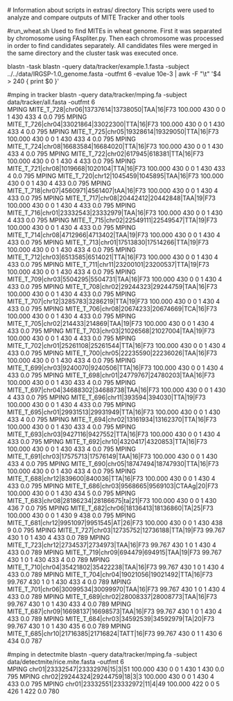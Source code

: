 # Information about scripts in extras/ directory
This scripts were used to analyze and compare outputs of MITE Tracker and other tools

#run_wheat.sh
Used to find MITEs in wheat genome. First it was separated by chromosome using FAspliter.py. Then each chromosome was processed in order to find candidates separately. All candidates files were merged in the same directory and the cluster task was executed once. 

blastn -task blastn -query data/tracker/example.1.fasta   -subject ../../data/IRGSP-1.0_genome.fasta  -outfmt 6  -evalue 10e-3  | awk -F "\t" '$4 > 240 { print $0 }'

#mping in tracker
blastn -query data/tracker/mping.fa    -subject data/tracker/all.fasta  -outfmt 6  
MPING   MITE_T_728|chr06|13737614|13738050|TAA|16|F73   100.000 430     0       0       1       430     433     4       0.0     795
MPING   MITE_T_726|chr04|33021864|33022300|TTA|16|F73   100.000 430     0       0       1       430     433     4       0.0     795
MPING   MITE_T_725|chr05|19328614|19329050|TTA|16|F73   100.000 430     0       0       1       430     433     4       0.0     795
MPING   MITE_T_724|chr08|16683584|16684020|TTA|16|F73   100.000 430     0       0       1       430     433     4       0.0     795
MPING   MITE_T_722|chr02|617945|618381|TTA|16|F73       100.000 430     0       0       1       430     4       433     0.0     795
MPING   MITE_T_721|chr08|1019668|1020104|TTA|16|F73     100.000 430     0       0       1       430     433     4       0.0     795
MPING   MITE_T_720|chr12|1045459|1045895|TAA|16|F73     100.000 430     0       0       1       430     4       433     0.0     795
MPING   MITE_T_718|chr07|4560971|4561407|tAA|16|F73     100.000 430     0       0       1       430     4       433     0.0     795
MPING   MITE_T_717|chr08|20442412|20442848|TAA|19|F73   100.000 430     0       0       1       430     4       433     0.0     795
MPING   MITE_T_716|chr01|23332543|23332979|TAA|16|F73   100.000 430     0       0       1       430     4       433     0.0     795
MPING   MITE_T_715|chr02|22549111|22549547|TTA|19|F73   100.000 430     0       0       1       430     4       433     0.0     795
MPING   MITE_T_714|chr08|4712966|4713402|TAA|19|F73     100.000 430     0       0       1       430     4       433     0.0     795
MPING   MITE_T_713|chr01|17513830|17514266|TTA|19|F73   100.000 430     0       0       1       430     433     4       0.0     795
MPING   MITE_T_712|chr03|6513585|6514021|TTA|16|F73     100.000 430     0       0       1       430     4       433     0.0     795
MPING   MITE_T_711|chr11|23200101|23200537|TTA|19|F73   100.000 430     0       0       1       430     433     4       0.0     795
MPING   MITE_T_709|chr03|5504295|5504731|TAA|16|F73     100.000 430     0       0       1       430     4       433     0.0     795
MPING   MITE_T_708|chr02|29244323|29244759|TAA|16|F73   100.000 430     0       0       1       430     4       433     0.0     795
MPING   MITE_T_707|chr12|3285783|3286219|TTA|19|F73     100.000 430     0       0       1       430     4       433     0.0     795
MPING   MITE_T_706|chr08|20674233|20674669|TCA|16|F73   100.000 430     0       0       1       430     4       433     0.0     795
MPING   MITE_T_705|chr02|214433|214869|TAA|19|F73       100.000 430     0       0       1       430     4       433     0.0     795
MPING   MITE_T_703|chr03|21026568|21027004|TAA|19|F73   100.000 430     0       0       1       430     4       433     0.0     795
MPING   MITE_T_702|chr01|25261108|25261544|TTA|16|F73   100.000 430     0       0       1       430     4       433     0.0     795
MPING   MITE_T_700|chr05|22235590|22236026|TAA|16|F73   100.000 430     0       0       1       430     433     4       0.0     795
MPING   MITE_T_699|chr03|9240070|9240506|TTA|16|F73     100.000 430     0       0       1       430     4       433     0.0     795
MPING   MITE_T_698|chr01|24779767|24780203|TAA|16|F73   100.000 430     0       0       1       430     433     4       0.0     795
MPING   MITE_T_697|chr04|34688302|34688738|TAA|16|F73   100.000 430     0       0       1       430     4       433     0.0     795
MPING   MITE_T_696|chr11|393594|394030|TTA|19|F73       100.000 430     0       0       1       430     4       433     0.0     795
MPING   MITE_T_695|chr01|29931513|29931949|TTA|16|F73   100.000 430     0       0       1       430     433     4       0.0     795
MPING   MITE_T_694|chr02|13161934|13162370|TTA|16|F73   100.000 430     0       0       1       430     433     4       0.0     795
MPING   MITE_T_693|chr03|9427116|9427552|TTA|16|F73     100.000 430     0       0       1       430     4       433     0.0     795
MPING   MITE_T_692|chr10|4320417|4320853|TTA|16|F73     100.000 430     0       0       1       430     433     4       0.0     795
MPING   MITE_T_691|chr03|17575713|17576149|TAA|16|F73   100.000 430     0       0       1       430     433     4       0.0     795
MPING   MITE_T_690|chr05|18747494|18747930|TTA|16|F73   100.000 430     0       0       1       430     433     4       0.0     795
MPING   MITE_T_688|chr12|839600|840036|TTA|16|F73       100.000 430     0       0       1       430     4       433     0.0     795
MPING   MITE_T_686|chr03|9568665|9569103|CTAAg|20|F73   100.000 430     0       0       1       430     434     5       0.0     795
MPING   MITE_T_683|chr08|28186234|28186675|ta|21|F73    100.000 430     0       0       1       430     436     7       0.0     795
MPING   MITE_T_682|chr06|18136413|18136860|TA|25|F73    100.000 430     0       0       1       430     9       438     0.0     795
MPING   MITE_T_681|chr12|9951097|9951545|AT|26|F73      100.000 430     0       0       1       430     438     9       0.0     795
MPING   MITE_T_727|chr03|12735752|12736188|TTA|19|F73   99.767  430     1       0       1       430     4       433     0.0     789
MPING   MITE_T_723|chr12|2734537|2734973|TAA|16|F73     99.767  430     1       0       1       430     4       433     0.0     789
MPING   MITE_T_719|chr09|694479|694915|TAA|19|F73       99.767  430     1       0       1       430     433     4       0.0     789
MPING   MITE_T_710|chr04|35421802|35422238|TAA|16|F73   99.767  430     1       0       1       430     4       433     0.0     789
MPING   MITE_T_704|chr04|19021056|19021492|TTA|16|F73   99.767  430     1       0       1       430     433     4       0.0     789
MPING   MITE_T_701|chr06|30099534|30099970|TAA|16|F73   99.767  430     1       0       1       430     4       433     0.0     789
MPING   MITE_T_689|chr02|28008337|28008773|TAA|16|F73   99.767  430     1       0       1       430     433     4       0.0     789
MPING   MITE_T_687|chr09|16698137|16698573|TAA|16|F73   99.767  430     1       0       1       430     4       433     0.0     789
MPING   MITE_T_684|chr03|34592539|34592979|TA|20|F73    99.767  430     1       0       1       430     435     6       0.0     789
MPING   MITE_T_685|chr10|21716385|21716824|TATT|16|F73  99.767  430     0       1       1       430     6       434     0.0     787

#mping in detectmite
blastn -query data/tracker/mping.fa    -subject data/detectmite/rice.mite.fasta  -outfmt 6  
MPING   chr01|23332547|23332976|15|3|51 100.000 430     0       0       1       430     1       430     0.0     795
MPING   chr02|29244324|29244759|18|3|3  100.000 430     0       0       1       430     4       433     0.0     795
MPING   chr01|23332551|23332972|11|4|49 100.000 422     0       0       5       426     1       422     0.0     780